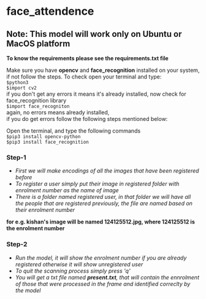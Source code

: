# face_attendence

## Note: This model will work only on Ubuntu or MacOS platform

<p>
  
<b> To know the requirements please see the requirements.txt file</b>

 Make sure you have <b>opencv</b> and <b>face_recognition</b> installed on your system, if not follow the steps. To check open your terminal and type:
 <br>
 `$python3`
 <br>
 `$import cv2`
 <br>
 if you don't get any errors it means it's already installed, now check for face_recognition library
 <br>
 `$import face_recogniton`
 <br>
 again, no errors means already installed,
 <br>
 if you do get errors follow the following steps mentioned below:
<br>

 Open the terminal, and type the following commands
 <br>
 `$pip3 install opencv-python`
 <br>
 `$pip3 install face_recognition`
 
</p>

### Step-1

<p>
  <ul>
    <li> <i>First we will make encodings of all the images that have been registered before</i></li>
    <li> <i>To register a user simply put their image in registered folder with enrolment number as the name of image</i></li>
    <li> <i>There is a folder named registered user, in that folder we will have all the people that are registered previously, the file are named based on their enrolment number</i></li>
  </ul>
 <b>for e.g. kishan's image will be named 124125512.jpg, where 124125512 is the enrolment number</b>
</p>

### Step-2
<ul>
<li> <i>Run the model, it will show the enrolment number if you are already registered otherwise it will show unregistered user</i></li>
  <li><i> To quit the scanning process simply press 'q'</i> </li>
  <li> <i>You will get a txt file named <b>present.txt</b>, that will contain the ennrolment of those that were processed in the frame and identified correclty by the model</i></li>
  </ul>
